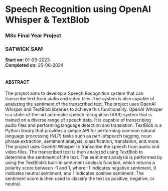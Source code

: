 # Speech Recognition using OpenAI Whisper & TextBlob
### MSc Final Year Project
### SATWICK SAM
<b>Start on:</b> 01-09-2023 </br>
<b>Completed on:</b> 25-06-2024 </br></br>

#### ABSTRACT
The project aims to develop a Speech Recognition system that can transcribe
text from audio and video files. The system is also capable of analyzing the sentiment of the transcribed text. The project uses OpenAI Whisper and TextBlob
libraries to achieve this functionality. OpenAI Whisper is a state-of-the-art automatic speech recognition (ASR) system that is trained on a diverse range of
speech data. It is capable of transcribing audio files and performing language
detection and translation. TextBlob is a Python library that provides a simple
API for performing common natural language processing (NLP) tasks such as
part-ofspeech tagging, noun phrase extraction, sentiment analysis, classification,
translation, and more. The project uses OpenAI Whisper to transcribe the speech
from audio and video files. The transcribed text is then analyzed using TextBlob
to determine the sentiment of the text. The sentiment analysis is performed by
using the TextBlob’s built-in sentiment analysis function, which returns a polarity score between -1 and 1, where -1 indicates negative sentiment, 0 indicates
neutral sentiment, and 1 indicates positive sentiment. The sentiment score is then
used to classify the text as positive, negative, or neutral.

</br></br>
